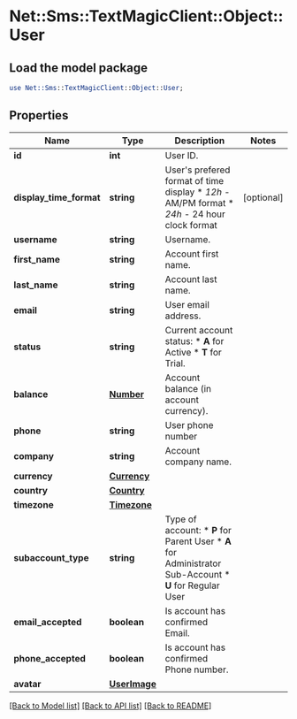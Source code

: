 # Net::Sms::TextMagicClient::Object::User

## Load the model package
```perl
use Net::Sms::TextMagicClient::Object::User;
```

## Properties
Name | Type | Description | Notes
------------ | ------------- | ------------- | -------------
**id** | **int** | User ID. | 
**display_time_format** | **string** | User&#39;s prefered format of time display * *12h* - AM/PM format * *24h* - 24 hour clock format  | [optional] 
**username** | **string** | Username. | 
**first_name** | **string** | Account first name. | 
**last_name** | **string** | Account last name. | 
**email** | **string** | User email address. | 
**status** | **string** | Current account status: * **A** for Active * **T** for Trial.  | 
**balance** | [**Number**](Number.md) | Account balance (in account currency). | 
**phone** | **string** | User phone number | 
**company** | **string** | Account company name. | 
**currency** | [**Currency**](Currency.md) |  | 
**country** | [**Country**](Country.md) |  | 
**timezone** | [**Timezone**](Timezone.md) |  | 
**subaccount_type** | **string** | Type of account: * **P** for Parent User * **A** for Administrator Sub-Account * **U** for Regular User  | 
**email_accepted** | **boolean** | Is account has confirmed Email. | 
**phone_accepted** | **boolean** | Is account has confirmed Phone number. | 
**avatar** | [**UserImage**](UserImage.md) |  | 

[[Back to Model list]](../README.md#documentation-for-models) [[Back to API list]](../README.md#documentation-for-api-endpoints) [[Back to README]](../README.md)


